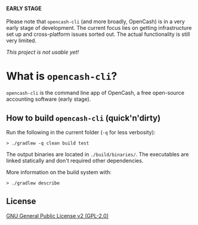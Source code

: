 #### EARLY STAGE

Please note that `opencash-cli` (and more broadly, OpenCash) is in a very early
stage of development. The current focus lies on getting infrastructure set up
and cross-platform issues sorted out. The actual functionality is still very
limited.

_This project is not usable yet!_

# What is `opencash-cli`?

`opencash-cli` is the command line app of OpenCash, a free open-source
accounting software (early stage).

## How to build `opencash-cli` (quick'n'dirty)

Run the following in the current folder (`-q` for less verbosity):

```
> ./gradlew -q clean build test
```

The output binaries are located in `./build/binaries/`. The executables are
linked statically and don't required other dependencies.

More information on the build system with:

```
> ./gradlew describe
```

## License

[GNU General Public License v2
(GPL-2.0)](https://tldrlegal.com/license/gnu-general-public-license-v2)
